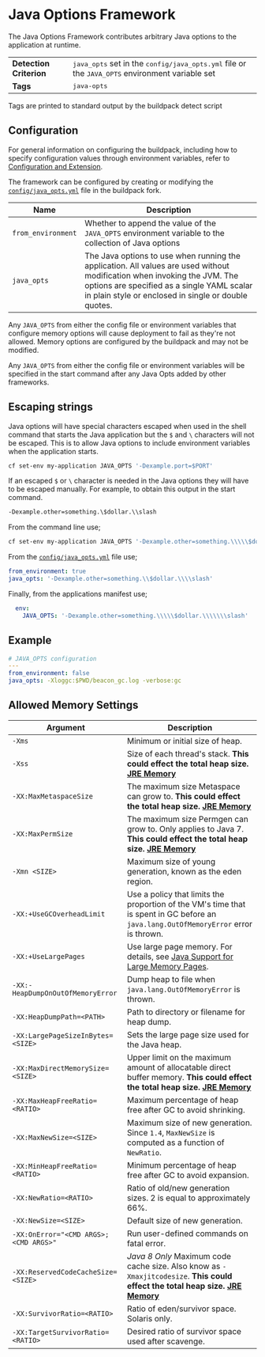 # Java Options Framework
The Java Options Framework contributes arbitrary Java options to the application at runtime.


<table>
  <tr>
    <td><strong>Detection Criterion</strong></td>
    <td><tt>java_opts</tt> set in the <tt>config/java_opts.yml</tt> file or the <tt>JAVA_OPTS</tt> environment variable set</td>
  </tr>
  <tr>
    <td><strong>Tags</strong></td>
    <td><tt>java-opts</tt></td>
  </tr>
</table>
Tags are printed to standard output by the buildpack detect script

## Configuration
For general information on configuring the buildpack, including how to specify configuration values through environment variables, refer to [Configuration and Extension][].

The framework can be configured by creating or modifying the [`config/java_opts.yml`][] file in the buildpack fork.

| Name | Description
| ---- | -----------
| `from_environment` | Whether to append the value of the `JAVA_OPTS` environment variable to the collection of Java options
| `java_opts` | The Java options to use when running the application. All values are used without modification when invoking the JVM. The options are specified as a single YAML scalar in plain style or enclosed in single or double quotes.

Any `JAVA_OPTS` from either the config file or environment variables that configure memory options will cause deployment to fail as they're not allowed. Memory options are configured by the buildpack and may not be modified.

Any `JAVA_OPTS` from either the config file or environment variables will be specified in the start command after any Java Opts added by other frameworks.

## Escaping strings

Java options will have special characters escaped when used in the shell command that starts the Java application but the `$` and `\` characters will not be escaped. This is to allow Java options to include environment variables when the application starts.

```bash
cf set-env my-application JAVA_OPTS '-Dexample.port=$PORT'
```

If an escaped `$` or `\` character is needed in the Java options they will have to be escaped manually. For example, to obtain this output in the start command.

```bash
-Dexample.other=something.\$dollar.\\slash
```

From the command line use;
```bash
cf set-env my-application JAVA_OPTS '-Dexample.other=something.\\\\\$dollar.\\\\\\\slash'
```

From the [`config/java_opts.yml`][] file use;
```yaml
from_environment: true
java_opts: '-Dexample.other=something.\\$dollar.\\\\slash'
```

Finally, from the applications manifest use;
```yaml
  env:
    JAVA_OPTS: '-Dexample.other=something.\\\\\$dollar.\\\\\\\slash'
```

## Example
```yaml
# JAVA_OPTS configuration
---
from_environment: false
java_opts: -Xloggc:$PWD/beacon_gc.log -verbose:gc
```

## Allowed Memory Settings

| Argument| Description
| ------- | -----------
| `-Xms` | Minimum or initial size of heap.
| `-Xss` | Size of each thread's stack. **This could effect the total heap size. [JRE Memory]**
| `-XX:MaxMetaspaceSize` | The maximum size Metaspace can grow to. **This could effect the total heap size. [JRE Memory]**
| `-XX:MaxPermSize` | The maximum size Permgen can grow to.  Only applies to Java 7. **This could effect the total heap size. [JRE Memory]**
| `-Xmn <SIZE>` | Maximum size of young generation, known as the eden region.
| `-XX:+UseGCOverheadLimit` | Use a policy that limits the proportion of the VM's time that is spent in GC before an `java.lang.OutOfMemoryError` error is thrown.
| `-XX:+UseLargePages` | Use large page memory. For details, see [Java Support for Large Memory Pages].
| `-XX:-HeapDumpOnOutOfMemoryError` | Dump heap to file when `java.lang.OutOfMemoryError` is thrown.
| `-XX:HeapDumpPath=<PATH>` | Path to directory or filename for heap dump.
| `-XX:LargePageSizeInBytes=<SIZE>` | Sets the large page size used for the Java heap.
| `-XX:MaxDirectMemorySize=<SIZE>` | Upper limit on the maximum amount of allocatable direct buffer memory. **This could effect the total heap size. [JRE Memory]**
| `-XX:MaxHeapFreeRatio=<RATIO>` | Maximum percentage of heap free after GC to avoid shrinking.
| `-XX:MaxNewSize=<SIZE>` | Maximum size of new generation. Since `1.4`, `MaxNewSize` is computed as a function of `NewRatio`.
| `-XX:MinHeapFreeRatio=<RATIO>` | Minimum percentage of heap free after GC to avoid expansion.
| `-XX:NewRatio=<RATIO>` | Ratio of old/new generation sizes. 2 is equal to approximately 66%.
| `-XX:NewSize=<SIZE>` | Default size of new generation.
| `-XX:OnError="<CMD ARGS>;<CMD ARGS>"` | Run user-defined commands on fatal error.
| `-XX:ReservedCodeCacheSize=<SIZE>` | _Java 8 Only_ Maximum code cache size. Also know as `-Xmaxjitcodesize`. **This could effect the total heap size. [JRE Memory]**
| `-XX:SurvivorRatio=<RATIO>` | Ratio of eden/survivor space. Solaris only.
| `-XX:TargetSurvivorRatio=<RATIO>` | Desired ratio of survivor space used after scavenge.

[`config/java_opts.yml`]: ../config/java_opts.yml
[Configuration and Extension]: ../README.md#configuration-and-extension
[Java Support for Large Memory Pages]: http://www.oracle.com/technetwork/java/javase/tech/largememory-jsp-137182.html
[JRE Memory]: jre-open_jdk_jre.md#memory
